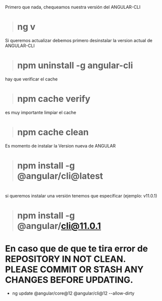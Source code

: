 
Primero que nada, chequeamos nuestra versión del ANGULAR-CLI

 > # ng v 

Si queremos actualizar debemos primero desinstalar la version actual de ANGULAR-CLI
> #  npm uninstall -g angular-cli

hay que verificar el cache 
> # npm cache verify

es muy importante limpiar el cache
> #  npm cache clean
 
 Es momento de instalar la Version nueva de ANGULAR

> # npm install -g @angular/cli@latest

# 

si queremos instalar una versión tenemos que específicar (ejemplo: v11.0.1)
> #  npm install -g @angular/cli@11.0.1

#    En caso que de que te tira error de REPOSITORY IN NOT CLEAN. PLEASE COMMIT OR STASH ANY CHANGES BEFORE UPDATING.
* ng update @angular/core@12 @angular/cli@12 --allow-dirty
